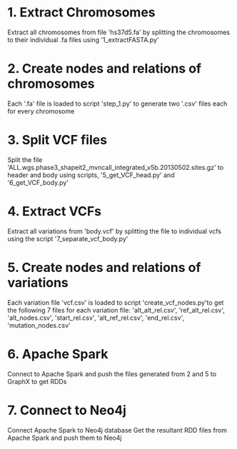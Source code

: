 # 1. Extract Chromosomes
Extract all chromosomes from file 'hs37d5.fa' by splitting the chromosomes to their individual .fa files using '1_extractFASTA.py'
# 2. Create nodes and relations of chromosomes
Each '.fa' file is loaded to script 'step_1.py' to generate two '.csv' files each for every chromosome
# 3. Split VCF files
Split the file 'ALL.wgs.phase3_shapeit2_mvncall_integrated_v5b.20130502.sites.gz' to header and body using scripts, '5_get_VCF_head.py' and '6_get_VCF_body.py'
# 4. Extract VCFs
Extract all variations from 'body.vcf' by splitting the file to individual vcfs using the script '7_separate_vcf_body.py'
# 5. Create nodes and relations of variations
Each variation file 'vcf.csv' is loaded to script 'create_vcf_nodes.py'to get the following 7 files for each variation file: 'alt_alt_rel.csv', 'ref_alt_rel.csv', 'alt_nodes.csv', 'start_rel.csv', 'alt_ref_rel.csv', 'end_rel.csv', 'mutation_nodes.csv'
# 6. Apache Spark
Connect to Apache Spark and push the files generated from 2 and 5 to GraphX to get RDDs
# 7. Connect to Neo4j
Connect Apache Spark to Neo4j database
Get the resultant RDD files from Apache Spark and push them to Neo4j

